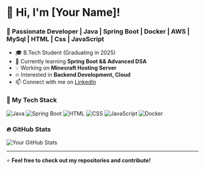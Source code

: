 # 👋 Hi, I'm [Your Name]!
### 🚀 Passionate Developer | Java | Spring Boot | Docker | AWS | MySql | HTML | Css | JavaScript

- 🎓 B.Tech Student (Graduating in 2025)  
- 🌱 Currently learning **Spring Boot && Advanced DSA**  
- 💡 Working on **Minecraft Hosting Server**  
- 🔥 Interested in **Backend Development, Cloud**  
- 📫 Connect with me on [LinkedIn](www.linkedin.com/in/praveen-kumar-84b4a8232)  

### 📌 My Tech Stack
![Java](https://img.shields.io/badge/Java-ED8B00?style=for-the-badge&logo=java&logoColor=white)
![Spring Boot](https://img.shields.io/badge/Spring_Boot-6DB33F?style=for-the-badge&logo=spring-boot&logoColor=white)
![HTML](https://img.shields.io/badge/HTML5-E34F26?style=for-the-badge&logo=html5&logoColor=white)
![CSS](https://img.shields.io/badge/CSS3-1572B6?style=for-the-badge&logo=css3&logoColor=white)
![JavaScript](https://img.shields.io/badge/JavaScript-F7DF1E?style=for-the-badge&logo=javascript&logoColor=black)
![Docker](https://img.shields.io/badge/Docker-2496ED?style=for-the-badge&logo=docker&logoColor=white)

### 🔥 GitHub Stats
![Your GitHub Stats](https://github-readme-stats.vercel.app/api?username=Praveen7294&show_icons=true&theme=dark)

---
⭐ **Feel free to check out my repositories and contribute!**

